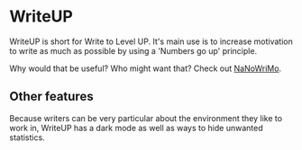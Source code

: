 # WriteUP
WriteUP is short for Write to Level UP.
It's main use is to increase motivation to write as much as possible by using a 'Numbers go up' principle.

Why would that be useful? Who might want that? Check out [NaNoWriMo](https://nanowrimo.org).

## Other features
Because writers can be very particular about the environment they like to work in, WriteUP has a dark mode as well as ways to hide unwanted statistics. 

